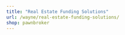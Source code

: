 ```yaml
---
title: "Real Estate Funding Solutions"
url: /wayne/real-estate-funding-solutions/
shop: pawnbroker
---
```


